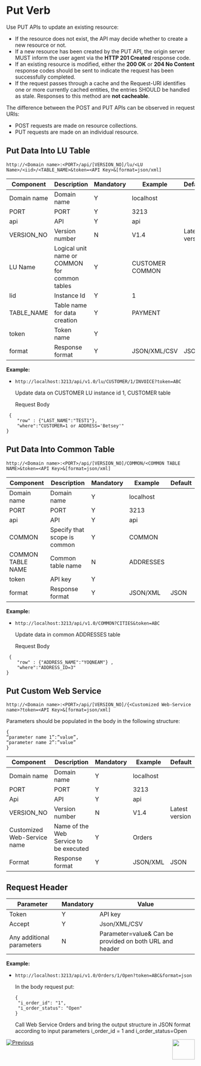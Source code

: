 # Put Verb

Use PUT APIs to update an existing resource:  
- If the resource does not exist, the API may decide whether to create a new resource or not. 
- If a new resource has been created by the PUT API, the origin server MUST inform the user agent via the **HTTP 201 Created** response code.
- If an existing resource is modified, either the **200 OK** or **204 No Content** response codes should be sent to indicate the request has been successfully completed.
- If the request passes through a cache and the Request-URI identifies one or more currently cached entities, the entries SHOULD be handled as stale. Responses to this method are **not cacheable**.

The difference between the POST and PUT APIs can be observed in request URIs:
- POST requests are made on resource collections.
- PUT requests are made on an individual resource.

##  Put Data Into LU Table

<p><code>http://&lt;Domain name&gt;:&lt;PORT&gt;/api/[VERSION_NO]/lu/&lt;LU Name&gt;/&lt;iid&gt;/&lt;TABLE_NAME&gt;&amp;token=&lt;API Key&gt;&amp;[format=json/xml]</code></p>

| **Component** | **Description**                               | **Mandatory** | **Example**      | **Default**    |
| ------------- | --------------------------------------------- | ------------- | ---------------- | -------------- |
| Domain name   | Domain name                                   | Y             | localhost        |                |
| PORT          | PORT                                          | Y             | 3213             |                |
| api           | API                                           | Y             | api              |                |
| VERSION_NO    | Version number                                | N             | V1.4             | Latest version |
| LU Name       | Logical unit name or COMMON for common tables | Y             | CUSTOMER  COMMON |                |
| Iid           | Instance Id                                   | Y             | 1                |                |
| TABLE_NAME    | Table name for data creation                  | Y             | PAYMENT          |                |
| token         | Token name                                    | Y             |                  |                |
| format        | Response format                               | Y             | JSON/XML/CSV     | JSON           |

**Example:**

- `http://localhost:3213/api/v1.0/lu/CUSTOMER/1/INVOICE?token=ABC`

  Update data on CUSTOMER LU instance id 1, CUSTOMER table

  Request Body
```
 {
	"row" : {"LAST_NAME":"TEST1"},
	"where":"CUSTOMER=1 or ADDRESS='Betsey'"
}                    
```


##  Put Data Into Common Table

<p><code>http://&lt;Domain name&gt;:&lt;PORT&gt;/api/[VERSION_NO]/COMMON/&lt;COMMON TABLE NAME&gt;&amp;token=&lt;API Key&gt;&amp;[format=json/xml]</code></p>

| **Component**     | **Description**              | **Mandatory** | **Example**   | **Default** |
| ----------------- | ---------------------------- | ------------- | ------------- | ----------- |
| Domain name       | Domain name                  | Y             | localhost     |             |
| PORT              | PORT                         | Y             | 3213          |             |
| api               | API                          | Y             | api           |             |
| COMMON            | Specify that scope is common | Y             | COMMON        |             |
| COMMON TABLE NAME | Common table name            | N             | ADDRESSES     |             |
| token             | API key                      | Y             |               |             |
| format            | Response format              | Y             | JSON/XML      | JSON        |

**Example:**

- `http://localhost:3213/api/v1.0/COMMON?CITIES&token=ABC`

  Update data in common ADDRESSES table
  
  Request Body

```
 {
	"row" : {"ADDRESS_NAME":"YOQNEAM"} ,
	"where":"ADDRESS_ID=3"
}
```


##  Put Custom Web Service 

<p><code>http://&lt;Domain name&gt;:&lt;PORT&gt;/api/[VERSION_NO]/{&lt;Customized Web-Service name&gt;?token=&lt;API Key&gt;&amp;[format=json/xml]</code></p>

Parameters should be populated in the body in the following structure:
```
{
“parameter name 1”:”value”,
“parameter name 2”:”value”
}
```


| **Component**               | **Description**                        | **Mandatory** | **Example**   | **Default**    |
| --------------------------- | -------------------------------------- | ------------- | ------------- | -------------- |
| Domain name                 | Domain name                            | Y             | localhost     |                |
| PORT                        | PORT                                   | Y             | 3213          |                |
| Api                         | API                                    | Y             | api           |                |
| VERSION_NO                  | Version number                         | N             | V1.4          | Latest version |
| Customized Web-Service name | Name of the Web Service to be executed | Y             | Orders        |                |
| Format                      | Response format                        | Y             | JSON/XML      | JSON           |

## Request Header

| **Parameter**             | **Mandatory** | **Value**                                                   |
| ------------------------- | ------------- | ----------------------------------------------------------- |
| Token                     | Y             | API key                                                     |
| Accept                    | Y             | Json/XML/CSV                                                |
| Any additional parameters | N             | Parameter=value&     Can be provided on both URL and header |

**Example:**

- `http://localhost:3213/api/v1.0/Orders/1/Open?token=ABC&format=json`

  In the body request put:

  ```
  {
   "i_order_id": "1",
   "i_order_status": "Open"
  }
  ```

  Call Web Service Orders and bring the output structure in JSON format according to input parameters i_order_id = 1 and i_order_status=Open

[![Previous](/articles/images/Previous.png)](/articles/15_web_services_and_graphit/13_Supported_Verbs_Post.md)[<img align="right" width="60" height="54" src="/articles/images/Next.png">](/articles/15_web_services_and_graphit/15_Supported_Verbs_Delete.md)


